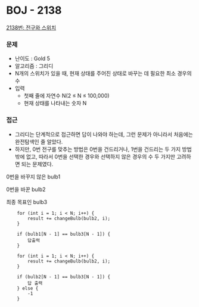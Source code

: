 
# BOJ - 2138

[2138번: 전구와 스위치](https://www.acmicpc.net/problem/2138)

### 문제

- 난이도 : Gold 5
- 알고리즘 : 그리디
- N개의 스위치가 있을 때, 현재 상태를 주어진 상태로 바꾸는 데 필요한 최소 경우의 수
- 입력
    - 첫째 줄에 자연수 N(2 ≤ N ≤ 100,000)
    - 현재 상태를 나타내는 숫자 N

### 접근

- 그리디는 단계적으로 접근하면 답이 나와야 하는데, 그런 문제가 아니라서 처음에는 완전탐색인 줄 알았다.
- 하지만, 0번 전구를 맞추는 방법은 0번을 건드리거나, 1번을 건드리는 두 가지 방법밖에 없고, 따라서 0번을 선택한 경우와 선택하지 않은 경우의 수 두 가지만 고려하면 되는 문제였다.

0번을 바꾸지 않은 bulb1

0번을 바꾼 bulb2

최종 목표인 bulb3

        for (int i = 1; i < N; i++) {
            result += changeBulb(bulb2, i);
        }

        if (bulb1[N - 1] == bulb3[N - 1]) {
            답출력
        }

        for (int i = 1; i < N; i++) {
            result += changeBulb(bulb2, i);
        }

        if (bulb2[N - 1] == bulb3[N - 1]) {
            답 출력
        } else {
            -1
        }

